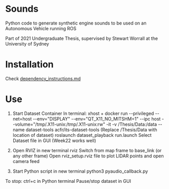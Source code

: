 # Sounds

Python code to generate synthetic engine sounds to be used on an Autonomous Vehicle running ROS

Part of 2021 Undergraduate Thesis, supervised by Stewart Worrall at the University of Sydney

# Installation
Check [dependency_instructions.md](dependency_instructions.md)

# Use
1. Start Dataset Container
In terminal:
  xhost +
  docker run --privileged --net=host --env="DISPLAY" --env="QT_X11_NO_MITSHM=1" --ipc host  --volume="/tmp/.X11-unix:/tmp/.X11-unix:rw" -it -v /Thesis/Data:/data --name dataset-tools acfr/its-dataset-tools
(Replace /Thesis/Data with location of dataset)
  roslaunch dataset_playback run.launch
Select Dataset file in GUI
(Week22 works well)

2. Open RVIZ in new terminal
  rviz
Switch from map frame to base_link (or any other frame)
Open rviz_setup.rviz file to plot LIDAR points and open camera feed

3. Start Python script in new terminal
  python3 pyaudio_callback.py

To stop:
ctrl+c in Python terminal
Pause/stop dataset in GUI
